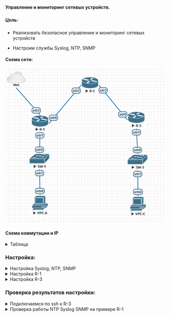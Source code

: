 #### Управление и мониторинг сетевых устройств.
###  




##### Цель:
* Реализовать безопасное управление и мониторинг сетевых устройств
 - Настроим службы Syslog, NTP, SNMP



#### Схема сети:

  ![alt-текст](/lab-2/img/map-2.png)

  #### Схема коммутации и IP
  <details>
  <summary>Таблица</summary>

  |Device| Interface|IP|comment|
  |:----:|:------|:-----|:--------|
  |R-1|Loopback0|1.1.1.1/24||
  |R-1|Ethernet0/1|192.168.1.1/24|link SW-1_e0/0|
  |R-1|Ethernet0/0|10.1.1.1/30|link R-2_e0/2|
  |R-1|Ethernet0/2|10.1.2.1/24|link Net_Cloud|
  ||
  |R-2|Loopback0|2.2.2.2/24||
  |R-2|Ethernet0/2|10.1.1.2/30|link R-1_e0/0|
  |R-2|Ethernet0/3|10.2.2.1/30|link R-3_e0/0|  
  ||
  |R-3|Loopback0|3.3.3.3/24||
  |R-3|Ethernet0/0|10.2.2.2/30|link R-2_e0/3|
  |R-3|Ethernet0/1|192.168.3.1/24|link SW-3_e0/0|
  ||
  |SW-1|Vlan 1|192.168.1.2/24||
  |SW-1|Ethernet0/0||link R-1_e0/2|
  |SW-1|Ethernet0/3||link VPC-A|  
  ||
  |SW-3|Vlan 1|192.168.3.2/24||
  |SW-3|Ethernet0/0||link R-3_e0/1|
  |SW-3|Ethernet0/3||link VPC-C|
  ||
  |VPC-A||192.168.1.3/24||
  |VPC-C||192.168.3.3/24||

  </details>



  ### Настройка:

  <details>
  <summary>Настройка Syslog, NTP, SNMP</summary>

``
Ниже приведена часть настроек R-1, полные настройки можно посмотреть в файле конфигукации. На остальных устройствах сделаны аналогичные настройки.
``

[файлы конфигурации](./conf/README.md)

``
SNMP
``
```
snmp-server community OtusLabRO RO
snmp-server host 7.7.7.7 version 2c OtusLabRO
```
``
Syslog
``
```
snmp-server community OtusLabRO RO
snmp-server host 7.7.7.7 version 2c OtusLabRO
```
``
NTP
``
```
ntp authentication-key 1 md5 06091B345F42081B 7
ntp authenticate
ntp server 7.7.7.7
```

</details>
</summary>

<details>
<summary>Настройка R-1</summary>

``
Ниже приведена часть настроек R-1, полные настройки можно посмотреть в файле конфигукации.
Минимальная длинна пароля сознатнельно сделана 6 знаков т.к. в домашней работе стоит задача настроить сам функцонал.
``

[файлы конфигурации](./conf/README.md)

```
service password-encryption
hostname R-1
security authentication failure rate 10 log
security passwords min-length 6
enable secret 9 $9$AmBka6PnVqs/tq$AlLlk.nt7XkoaAgIMnH8861aOFXiBiP6QPstKu1Hepc
no ip domain lookup
ip domain name otuslab.ru
username user01 secret 9 $9$heaj04nf2ZQzna$yip57i38QXr6NjkXGuKXvp50bVo.mg4q0zvwtcVIGL.
username admin privilege 15 secret 9 $9$ay0V5s1VhXDw7a$Fo4Lr019/Y/mGp/Jm5bEW0VRrlaROJtRwCIUIyBCoHs

```
</details>
</summary>

<details>
<summary>Настройка R-3</summary>

``
Ниже приведена часть настроек R-3, полные настройки можно посмотреть в файле конфигукации.
Минимальная длинна пароля сознатнельно сделана 6 знаков т.к. в домашней работе стоит задача настроить сам функцонал.
``

[файлы конфигурации](./conf/README.md)

```
auto secure

```
</details>
</summary>

### Проверка результатов настройки:

<details>
<summary>Подключаемся по ssh к R-3</summary

``
Подключенаемся с syslog сервера
``
```
# ssh -l Maxim 3.3.3.3 -oKexAlgorithms=+diffie-hellman-group1-sha1
The authenticity of host '3.3.3.3 (3.3.3.3)' can't be established.
RSA key fingerprint is SHA256:i6G4xzCWL/r6MJiicgqL2jajiv3ryWbXXJbkFkbMKiA.
Are you sure you want to continue connecting (yes/no/[fingerprint])? yes
Warning: Permanently added '3.3.3.3' (RSA) to the list of known hosts.
Password:
 LOGIN or LEAVE, ACCESS is DENIED!!!
R-3>en
Password:
R-3#show runn
Building configuration...

Current configuration : 3611 bytes
!
! No configuration change since last restart
!
version 15.4
no service pad
service tcp-keepalives-in
service tcp-keepalives-out
service timestamps debug datetime msec localtime show-timezone
service timestamps log datetime msec localtime show-timezone
service password-encryption
service sequence-numbers
!
hostname R-3
!
boot-start-marker
boot-end-marker
!
!
security authentication failure rate 10 log
security passwords min-length 6
logging console critical
logging monitor errors
enable secret 5 $1$xIYo$N42BjPBsB6NrpfKL8jLe3/
enable password 7 0229104E182A0E237E5B
!
aaa new-model
!
!
aaa authentication login local_auth local
!
!

R-3#Connection to 3.3.3.3 closed by remote host.
Connection to 3.3.3.3 closed.

```


</details>
</summary>

<details>
<summary>Проверка работы NTP Syslog SNMP на примере R-1</summary

``
NTP
``
```
R-1#show ntp status
Clock is synchronized, stratum 3, reference is 7.7.7.7
nominal freq is 250.0000 Hz, actual freq is 250.0000 Hz, precision is 2**10
ntp uptime is 781200 (1/100 of seconds), resolution is 4000
reference time is E762846F.E147B080 (14:28:47.880 MSK Fri Jan 6 2023)
clock offset is -3.9638 msec, root delay is 6.44 msec
root dispersion is 54.81 msec, peer dispersion is 3.69 msec
loopfilter state is 'CTRL' (Normal Controlled Loop), drift is -0.000000033 s/s

```
``
Syslog проверим логи на удалённом сервере 7.7.7.7
``
```
# tail -f /data/syslog/1.1.1.1/2023_01_syslog.log
Jan  6 13:24:18 one.one.one.one 54: 000051: Jan  6 10:24:17: %PARSER-5-CFGLOG_LOGGEDCMD: User:console  logged command:ip ssh authentication-retries 2
Jan  6 13:24:18 one.one.one.one 55: 000052: Jan  6 10:24:17: %PARSER-5-CFGLOG_LOGGEDCMD: User:console  logged command:ip ssh logging events
Jan  6 13:24:20 one.one.one.one 56: 000053: Jan  6 10:24:19: %PARSER-5-CFGLOG_LOGGEDCMD: User:console  logged command:ip ssh version 2
Jan  6 13:24:40 one.one.one.one 57: 000054: Jan  6 10:24:39: %SYS-5-CONFIG_I: Configured from console by console
Jan  6 13:36:07 one.one.one.one 58: 000055: Jan  6 10:36:06: %PARSER-5-CFGLOG_LOGGEDCMD: User:console  logged command:!exec: enable
Jan  6 14:20:39 one.one.one.one 59: 000056: Jan  6 11:20:38: %PARSER-5-CFGLOG_LOGGEDCMD: User:console  logged command:!exec: enable
Jan  6 14:20:51 one.one.one.one 60: 000057: Jan  6 11:20:50: %PARSER-5-CFGLOG_LOGGEDCMD: User:console  logged command:snmp-server community * ro
Jan  6 14:20:51 one.one.one.one 61: 000058: Jan  6 11:20:50: %PARSER-5-CFGLOG_LOGGEDCMD: User:console  logged command:snmp-server host 7.7.7.7 version 2c *
Jan  6 14:20:54 one.one.one.one 62: 000059: Jan  6 11:20:53: %SYS-5-CONFIG_I: Configured from console by console
Jan  6 14:39:02 one.one.one.one 63: 000060: Jan  6 11:39:01: %PARSER-5-CFGLOG_LOGGEDCMD: User:console  logged command:!exec: enable

```
``
SNMP
``
```
# /usr/bin/snmpwalk -v2c -c OtusLabRO 1.1.1.1
iso.3.6.1.2.1.1.1.0 = STRING: "Cisco IOS Software, Linux Software (I86BI_LINUX-ADVENTERPRISEK9-M), Version 15.4(2)T4, DEVELOPMENT TEST SOFTWARE
Technical Support: http://www.cisco.com/techsupport
Copyright (c) 1986-2015 by Cisco Systems, Inc.
Compiled Thu 08-Oct-15 21:21 by prod_re+"
iso.3.6.1.2.1.1.2.0 = OID: iso.3.6.1.4.1.9.1.1
iso.3.6.1.2.1.1.3.0 = Timeticks: (797708) 2:12:57.08
iso.3.6.1.2.1.1.4.0 = ""
iso.3.6.1.2.1.1.5.0 = STRING: "R-1.otuslab.ru"
```
</details>
</summary>
